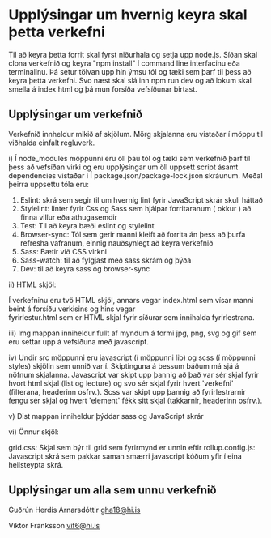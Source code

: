 # Upplýsingar um hvernig keyra skal þetta verkefni

Til að keyra þetta forrit skal fyrst niðurhala og setja upp node.js. Síðan skal clona verkefnið og keyra "npm install" í 
command line interfacinu eða terminalinu. Þá setur tölvan upp hin ýmsu tól og tæki sem þarf til þess að keyra þetta verkefni. Svo næst skal slá inn npm run dev og að lokum skal smella á index.html og þá mun forsíða vefsíðunar birtast.



## Upplýsingar um verkefnið

Verkefnið innheldur mikið af skjölum. Mörg skjalanna eru vistaðar í möppu til viðhalda einfalt regluverk.

i) Í node_modules möppunni eru öll þau tól og tæki sem verkefnið þarf til þess að vefsíðan virki og eru upplýsingar um öll
   uppsett script ásamt dependencies vistaðar í Í package.json/package-lock.json skráunum. Meðal þeirra uppsettu tóla eru:
   
1) Eslint: skrá sem segir til um hvernig lint fyrir JavaScript skrár skuli háttað
2) Stylelint: linter fyrir Css og Sass sem hjálpar forritaranum ( okkur ) að finna villur eða athugasemdir
3) Test: Til að keyra bæði eslint og stylelint
4) Browser-sync: Tól sem gerir manni kleift að forrita án þess að þurfa refresha vafranum, 
    einnig nauðsynlegt að keyra verkefnið
5) Sass: Bætir við CSS virkni
6) Sass-watch: til að fylgjast með sass skrám og þýða
7) Dev: til að keyra sass og browser-sync


ii) HTML skjöl:
   
   Í verkefninu eru tvö HTML skjöl, annars vegar index.html sem vísar manni beint á forsíðu verkisins og hins vegar        
   fyrirlestur.html sem er HTML skjal fyrir síðurar sem innihalda fyrirlestrana.


iii) Img mappan inniheldur fullt af myndum á formi jpg, png, svg og gif sem eru settar upp á vefsíðuna með javascript.


iv) Undir src möppunni eru javascript (í möppunni lib) og scss (í möppunni styles) skjölin sem unnið var í. Skiptinguna á þessum báðum má sjá á nöfnum skjalanna. Javascript var skipt upp þannig að það var sér skjal fyrir hvort html skjal (list og lecture) og svo sér skjal fyrir hvert 'verkefni' (filterana, headerinn osfrv.). Scss var skipt upp þannig að fyrirlestrarnir fengu sér skjal og hvert 'element' fékk sitt skjal (takkarnir, headerinn osfrv.).


v) Dist mappan inniheldur þýddar sass og JavaScript skrár


vi) Önnur skjöl:
   
   grid.css: Skjal sem býr til grid sem fyrirmynd er unnin eftir
   rollup.config.js: Javascript skrá sem pakkar saman smærri javascript kóðum yfir í eina heilsteypta skrá.



## Upplýsingar um alla sem unnu verkefnið

Guðrún Herdís Arnarsdóttir gha18@hi.is

Viktor Franksson vif6@hi.is
